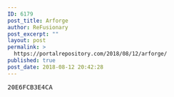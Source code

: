 ```yaml
---
ID: 6179
post_title: Arforge
author: ReFusionary
post_excerpt: ""
layout: post
permalink: >
  https://portalrepository.com/2018/08/12/arforge/
published: true
post_date: 2018-08-12 20:42:28
---
```

<pre>20E6FCB3E4CA</pre>